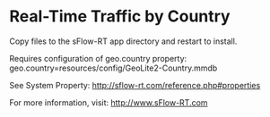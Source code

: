# Real-Time Traffic by Country

Copy files to the sFlow-RT app directory and restart to install.

Requires configuration of geo.country property:
geo.country=resources/config/GeoLite2-Country.mmdb

See System Property:
http://sflow-rt.com/reference.php#properties

For more information, visit:
http://www.sFlow-RT.com

